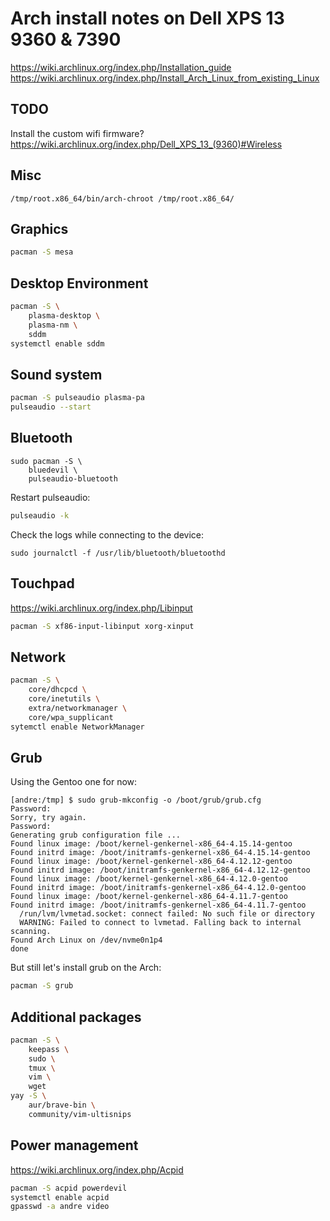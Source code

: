 # Arch install notes on Dell XPS 13 9360 & 7390

<https://wiki.archlinux.org/index.php/Installation_guide>
<https://wiki.archlinux.org/index.php/Install_Arch_Linux_from_existing_Linux>

## TODO
Install the custom wifi firmware?
<https://wiki.archlinux.org/index.php/Dell_XPS_13_(9360)#Wireless>

## Misc
```
/tmp/root.x86_64/bin/arch-chroot /tmp/root.x86_64/
```

## Graphics

```sh
pacman -S mesa
```

## Desktop Environment
```sh
pacman -S \
    plasma-desktop \
    plasma-nm \
    sddm
systemctl enable sddm
```

## Sound system
```sh
pacman -S pulseaudio plasma-pa
pulseaudio --start
```

## Bluetooth
```
sudo pacman -S \
    bluedevil \
    pulseaudio-bluetooth
```
Restart pulseaudio:
```sh
pulseaudio -k
```
Check the logs while connecting to the device:
```
sudo journalctl -f /usr/lib/bluetooth/bluetoothd
```

## Touchpad
https://wiki.archlinux.org/index.php/Libinput
```sh
pacman -S xf86-input-libinput xorg-xinput
```

## Network
```sh
pacman -S \
    core/dhcpcd \
    core/inetutils \
    extra/networkmanager \
    core/wpa_supplicant
sytemctl enable NetworkManager
```

## Grub
Using the Gentoo one for now:
```
[andre:/tmp] $ sudo grub-mkconfig -o /boot/grub/grub.cfg
Password: 
Sorry, try again.
Password: 
Generating grub configuration file ...
Found linux image: /boot/kernel-genkernel-x86_64-4.15.14-gentoo
Found initrd image: /boot/initramfs-genkernel-x86_64-4.15.14-gentoo
Found linux image: /boot/kernel-genkernel-x86_64-4.12.12-gentoo
Found initrd image: /boot/initramfs-genkernel-x86_64-4.12.12-gentoo
Found linux image: /boot/kernel-genkernel-x86_64-4.12.0-gentoo
Found initrd image: /boot/initramfs-genkernel-x86_64-4.12.0-gentoo
Found linux image: /boot/kernel-genkernel-x86_64-4.11.7-gentoo
Found initrd image: /boot/initramfs-genkernel-x86_64-4.11.7-gentoo
  /run/lvm/lvmetad.socket: connect failed: No such file or directory
  WARNING: Failed to connect to lvmetad. Falling back to internal scanning.
Found Arch Linux on /dev/nvme0n1p4
done
```

But still let's install grub on the Arch:
```sh
pacman -S grub
```

## Additional packages
```sh
pacman -S \
    keepass \
    sudo \
    tmux \
    vim \
    wget
yay -S \
    aur/brave-bin \
    community/vim-ultisnips
```

## Power management
<https://wiki.archlinux.org/index.php/Acpid>
```sh
pacman -S acpid powerdevil
systemctl enable acpid
gpasswd -a andre video
```
